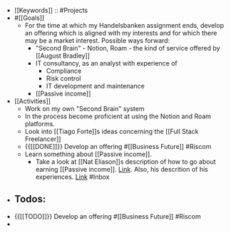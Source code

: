 -  [[Keywords]] :: #Projects
- #[[Goals]]
    - For the time at which my Handelsbanken assignment ends, develop an offering which is aligned with my interests and for which there may be a market interest. Possible ways forward:
        - "Second Brain" - Notion, Roam - the kind of service offered by [[August Bradley]]
        - IT consultancy, as an analyst with experience of
            - Compliance
            - Risk control
            - IT development and maintenance
        - [[Passive income]]
- [[Activities]]
    - Work on my own "Second Brain" system
    - In the process become proficient at using the Notion and Roam platforms.
    - Look into [[Tiago Forte]]s ideas concerning the [[Full Stack Freelancer]] 
    - {{[[DONE]]}} Develop an offering #[[Business Future]] #Riscom
    - Learn something about [[Passive income]].
        - Take a look at [[Nat Eliason]]s description of how to go about earning [[Passive income]]. [Link](https://www.nateliason.com/blog/passive-income). Also, his descrition of his experiences. [Link](https://www.nateliason.com/blog/one-year) #Inbox
- ## Todos:
- {{[[TODO]]}} Develop an offering #[[Business Future]] #Riscom
- 
